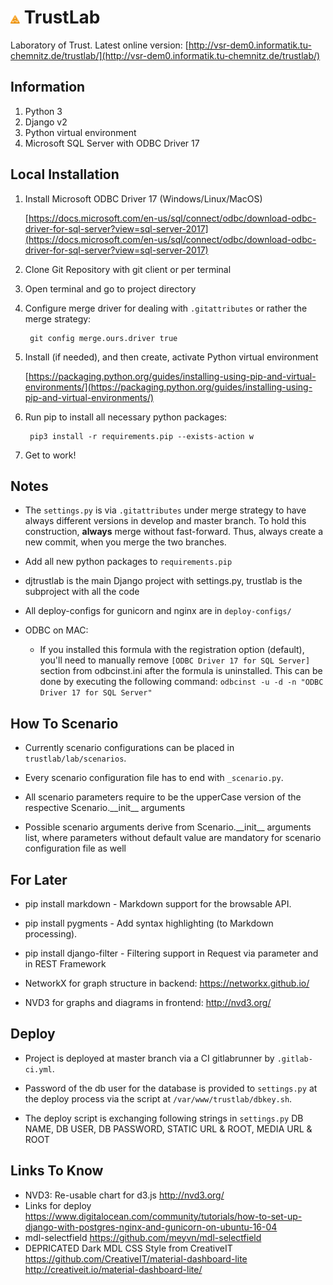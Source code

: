 # <img src="/logos/atlas_orange.svg" alt="aTLAS orange" width="3%" height="3%"> TrustLab

Laboratory of Trust. Latest online version: [http://vsr-dem0.informatik.tu-chemnitz.de/trustlab/](http://vsr-dem0.informatik.tu-chemnitz.de/trustlab/)

## Information
1. Python 3
2. Django v2
3. Python virtual environment
4. Microsoft SQL Server with ODBC Driver 17

## Local Installation
1. Install Microsoft ODBC Driver 17 (Windows/Linux/MacOS)

	[https://docs.microsoft.com/en-us/sql/connect/odbc/download-odbc-driver-for-sql-server?view=sql-server-2017](https://docs.microsoft.com/en-us/sql/connect/odbc/download-odbc-driver-for-sql-server?view=sql-server-2017)
2. Clone Git Repository with git client or per terminal
3. Open terminal and go to project directory
4. Configure merge driver for dealing with ``.gitattributes`` or rather the merge strategy:

        git config merge.ours.driver true

5. Install (if needed), and then create, activate Python virtual environment

    [https://packaging.python.org/guides/installing-using-pip-and-virtual-environments/](https://packaging.python.org/guides/installing-using-pip-and-virtual-environments/)

6. Run pip to install all necessary python packages:

        pip3 install -r requirements.pip --exists-action w

7. Get to work! 

## Notes

- The ``settings.py`` is via ``.gitattributes`` under merge strategy to have always different versions in develop and master branch. To hold this construction, **always** merge without fast-forward. Thus, always create a new commit, when you merge the two branches.

- Add all new python packages to ``requirements.pip`` 

- djtrustlab is the main Django project with settings.py, trustlab is the subproject with all the code

- All deploy-configs for gunicorn and nginx are in ``deploy-configs/``

- ODBC on MAC:
    - If you installed this formula with the registration option (default), you'll
        need to manually remove ``[ODBC Driver 17 for SQL Server]`` section from
        odbcinst.ini after the formula is uninstalled. This can be done by executing
        the following command:
            ``odbcinst -u -d -n "ODBC Driver 17 for SQL Server"``

## How To Scenario

- Currently scenario configurations can be placed in ``trustlab/lab/scenarios``.

- Every scenario configuration file has to end with ``_scenario.py``.

- All scenario parameters require to be the upperCase version of the respective Scenario.\_\_init\_\_ arguments

- Possible scenario arguments derive from Scenario.\_\_init\_\_ arguments list, where parameters without default value are mandatory for scenario configuration file as well

## For Later

- pip install markdown \- Markdown support for the browsable API.

- pip install pygments \- Add syntax highlighting (to Markdown processing).

- pip install django-filter \- Filtering support in Request via parameter and in REST Framework

- NetworkX for graph structure in backend: https://networkx.github.io/

- NVD3 for graphs and diagrams in frontend: http://nvd3.org/

## Deploy

- Project is deployed at master branch via a CI gitlabrunner by ``.gitlab-ci.yml``.

- Password of the db user for the database is provided to ``settings.py`` at the deploy process via the script at ``/var/www/trustlab/dbkey.sh``.

- The deploy script is exchanging following strings in ``settings.py``
DB NAME, DB USER, DB PASSWORD, STATIC URL & ROOT, MEDIA URL & ROOT

## Links To Know

* NVD3: Re-usable chart for d3.js http://nvd3.org/
* Links for deploy
https://www.digitalocean.com/community/tutorials/how-to-set-up-django-with-postgres-nginx-and-gunicorn-on-ubuntu-16-04
* mdl-selectfield https://github.com/meyvn/mdl-selectfield
* DEPRICATED Dark MDL CSS Style from CreativeIT https://github.com/CreativeIT/material-dashboard-lite http://creativeit.io/material-dashboard-lite/



<!-- Identifiers, in alphabetical order -->
[atlas-logo-orange]: /logos/atlas_orange.svg



